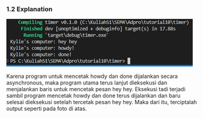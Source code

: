 ### 1.2 Explanation
![alt text](1.2.jpg)

Karena program untuk mencetak howdy dan done dijalankan secara asynchronous, maka program utama terus lanjut dieksekusi dan menjalankan baris untuk mencetak pesan hey hey. Eksekusi tadi terjadi sambil program mencetak howdy dan done terus dijalankan dan baru selesai dieksekusi setelah tercetak pesan hey hey. Maka dari itu, terciptalah output seperti pada foto di atas.